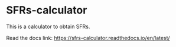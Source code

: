 # SFRs-calculator

This is a calculator to obtain SFRs.

Read the docs link: https://sfrs-calculator.readthedocs.io/en/latest/
